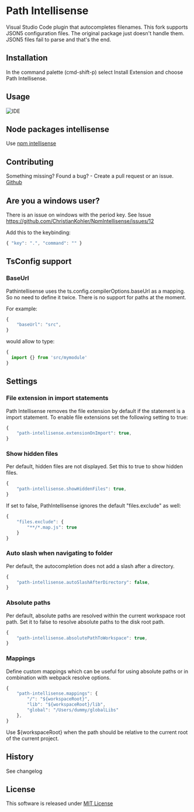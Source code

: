 # Path Intellisense

Visual Studio Code plugin that autocompletes filenames. This fork supports JSON5 configuration files. The original package just doesn't handle them. JSON5 files fail to parse and that's the end.

## Installation

In the command palette (cmd-shift-p) select Install Extension and choose Path Intellisense.

## Usage

![IDE](https://i.giphy.com/iaHeUiDeTUZuo.gif)

## Node packages intellisense

Use [npm intellisense](https://marketplace.visualstudio.com/items?itemName=christian-kohler.npm-intellisense)

## Contributing

Something missing? Found a bug? - Create a pull request or an issue.
[Github](https://github.com/ChristianKohler/PathIntellisense)

## Are you a windows user?

There is an issue on windows with the period key. See Issue https://github.com/ChristianKohler/NpmIntellisense/issues/12

Add this to the keybinding:

```javascript
{ "key": ".", "command": "" }
```

## TsConfig support

### BaseUrl

Pathintellisense uses the ts.config.compilerOptions.baseUrl as a mapping. So no need to define it twice. There is no support for paths at the moment.

For example:

```javascript
{
	"baseUrl": "src",
}
```

would allow to type:

```javascript
{
  import {} from 'src/mymodule'
}
```

## Settings

### File extension in import statements

Path Intellisense removes the file extension by default if the statement is a import statement. To enable file extensions set the following setting to true:

```javascript
{
	"path-intellisense.extensionOnImport": true,
}
```

### Show hidden files

Per default, hidden files are not displayed. Set this to true to show hidden files.

```javascript
{
	"path-intellisense.showHiddenFiles": true,
}
```

If set to false, PathIntellisense ignores the default "files.exclude" as well:

```javascript
{
	"files.exclude": {
		"**/*.map.js": true
	}
}
```

### Auto slash when navigating to folder

Per default, the autocompletion does not add a slash after a directory.

```javascript
{
	"path-intellisense.autoSlashAfterDirectory": false,
}
```

### Absolute paths

Per default, absolute paths are resolved within the current workspace root path.
Set it to false to resolve absolute paths to the disk root path.

```javascript
{
	"path-intellisense.absolutePathToWorkspace": true,
}
```

### Mappings

Define custom mappings which can be useful for using absolute paths or in combination with webpack resolve options.

```javascript
{
	"path-intellisense.mappings": {
		"/": "${workspaceRoot}",
		"lib": "${workspaceRoot}/lib",
		"global": "/Users/dummy/globalLibs"
	},
}
```

Use \${workspaceRoot} when the path should be relative to the current root of the current project.

## History

See changelog

## License

This software is released under [MIT License](http://www.opensource.org/licenses/mit-license.php)
